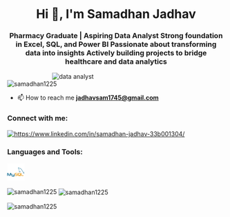 <h1 align="center">Hi 👋, I'm Samadhan Jadhav</h1>
<h3 align="center">Pharmacy Graduate | Aspiring Data Analyst Strong foundation in Excel, SQL, and Power BI Passionate about transforming data into insights Actively building projects to bridge healthcare and data analytics</h3>
<img align="right" alt="data analyst" width="400" src="https://media2.giphy.com/media/3oKIPEqDGUULpEU0aQ/giphy.gif">
<p align="left"> <img src="https://komarev.com/ghpvc/?username=samadhan1225&label=Profile%20views&color=0e75b6&style=flat" alt="samadhan1225" /> </p>

- 📫 How to reach me **jadhavsam1745@gmail.com**

<h3 align="left">Connect with me:</h3>
<p align="left">
<a href="https://linkedin.com/in/https://www.linkedin.com/in/samadhan-jadhav-33b001304/" target="blank"><img align="center" src="https://raw.githubusercontent.com/rahuldkjain/github-profile-readme-generator/master/src/images/icons/Social/linked-in-alt.svg" alt="https://www.linkedin.com/in/samadhan-jadhav-33b001304/" height="30" width="40" /></a>
</p>

<h3 align="left">Languages and Tools:</h3>
<p align="left"> <a href="https://www.mysql.com/" target="_blank" rel="noreferrer"> <img src="https://raw.githubusercontent.com/devicons/devicon/master/icons/mysql/mysql-original-wordmark.svg" alt="mysql" width="40" height="40"/> </a> </p>

<p><img align="left" src="https://github-readme-stats.vercel.app/api/top-langs?username=samadhan1225&show_icons=true&locale=en&layout=compact" alt="samadhan1225" /></p>

<p>&nbsp;<img align="center" src="https://github-readme-stats.vercel.app/api?username=samadhan1225&show_icons=true&locale=en" alt="samadhan1225" /></p>

<p><img align="center" src="https://github-readme-streak-stats.herokuapp.com/?user=samadhan1225&" alt="samadhan1225" /></p>
